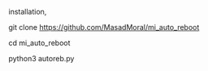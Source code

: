 installation,

git clone https://github.com/MasadMoral/mi_auto_reboot

cd mi_auto_reboot

python3 autoreb.py
